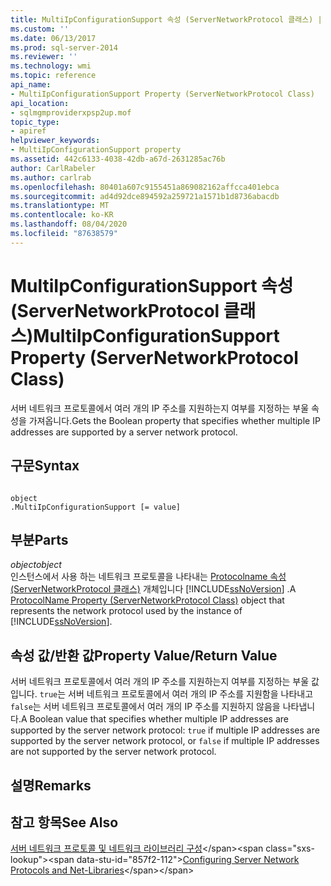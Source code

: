```yaml
---
title: MultiIpConfigurationSupport 속성 (ServerNetworkProtocol 클래스) | Microsoft Docs
ms.custom: ''
ms.date: 06/13/2017
ms.prod: sql-server-2014
ms.reviewer: ''
ms.technology: wmi
ms.topic: reference
api_name:
- MultiIpConfigurationSupport Property (ServerNetworkProtocol Class)
api_location:
- sqlmgmproviderxpsp2up.mof
topic_type:
- apiref
helpviewer_keywords:
- MultiIpConfigurationSupport property
ms.assetid: 442c6133-4038-42db-a67d-2631285ac76b
author: CarlRabeler
ms.author: carlrab
ms.openlocfilehash: 80401a607c9155451a869082162affcca401ebca
ms.sourcegitcommit: ad4d92dce894592a259721a1571b1d8736abacdb
ms.translationtype: MT
ms.contentlocale: ko-KR
ms.lasthandoff: 08/04/2020
ms.locfileid: "87638579"
---
```

# <a name="multiipconfigurationsupport-property-servernetworkprotocol-class"></a><span data-ttu-id="857f2-102">MultiIpConfigurationSupport 속성(ServerNetworkProtocol 클래스)</span><span class="sxs-lookup"><span data-stu-id="857f2-102">MultiIpConfigurationSupport Property (ServerNetworkProtocol Class)</span></span>
  <span data-ttu-id="857f2-103">서버 네트워크 프로토콜에서 여러 개의 IP 주소를 지원하는지 여부를 지정하는 부울 속성을 가져옵니다.</span><span class="sxs-lookup"><span data-stu-id="857f2-103">Gets the Boolean property that specifies whether multiple IP addresses are supported by a server network protocol.</span></span>  
  
## <a name="syntax"></a><span data-ttu-id="857f2-104">구문</span><span class="sxs-lookup"><span data-stu-id="857f2-104">Syntax</span></span>  
  
```  
  
object  
.MultiIpConfigurationSupport [= value]  
```  
  
## <a name="parts"></a><span data-ttu-id="857f2-105">부분</span><span class="sxs-lookup"><span data-stu-id="857f2-105">Parts</span></span>  
 <span data-ttu-id="857f2-106">*object*</span><span class="sxs-lookup"><span data-stu-id="857f2-106">*object*</span></span>  
 <span data-ttu-id="857f2-107">인스턴스에서 사용 하는 네트워크 프로토콜을 나타내는 [Protocolname 속성 (ServerNetworkProtocol 클래스)](servernetworkprotocol-class.md) 개체입니다 [!INCLUDE[ssNoVersion](../../../includes/ssnoversion-md.md)] .</span><span class="sxs-lookup"><span data-stu-id="857f2-107">A [ProtocolName Property (ServerNetworkProtocol Class)](servernetworkprotocol-class.md) object that represents the network protocol used by the instance of [!INCLUDE[ssNoVersion](../../../includes/ssnoversion-md.md)].</span></span>  
  
## <a name="property-valuereturn-value"></a><span data-ttu-id="857f2-108">속성 값/반환 값</span><span class="sxs-lookup"><span data-stu-id="857f2-108">Property Value/Return Value</span></span>  
 <span data-ttu-id="857f2-109">서버 네트워크 프로토콜에서 여러 개의 IP 주소를 지원하는지 여부를 지정하는 부울 값입니다. `true`는 서버 네트워크 프로토콜에서 여러 개의 IP 주소를 지원함을 나타내고 `false`는 서버 네트워크 프로토콜에서 여러 개의 IP 주소를 지원하지 않음을 나타냅니다.</span><span class="sxs-lookup"><span data-stu-id="857f2-109">A Boolean value that specifies whether multiple IP addresses are supported by the server network protocol: `true` if multiple IP addresses are supported by the server network protocol, or `false` if multiple IP addresses are not supported by the server network protocol.</span></span>  
  
## <a name="remarks"></a><span data-ttu-id="857f2-110">설명</span><span class="sxs-lookup"><span data-stu-id="857f2-110">Remarks</span></span>  
  
## <a name="see-also"></a><span data-ttu-id="857f2-111">참고 항목</span><span class="sxs-lookup"><span data-stu-id="857f2-111">See Also</span></span>  
 <span data-ttu-id="857f2-112">[서버 네트워크 프로토콜 및 네트워크 라이브러리 구성](https://msdn.microsoft.com/library/ms177485\(v=sql.100\).aspx)</span><span class="sxs-lookup"><span data-stu-id="857f2-112">[Configuring Server Network Protocols and Net-Libraries](https://msdn.microsoft.com/library/ms177485\(v=sql.100\).aspx)</span></span>  
  
  
